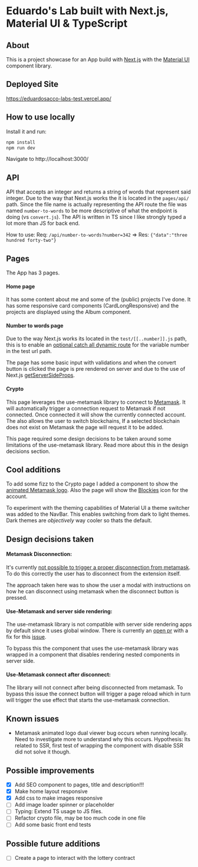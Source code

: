 # Eduardo's Lab built with Next.js, Material UI & TypeScript

## About
This is a project showcase for an App build with [Next.js](https://nextjs.org/) with the [Material UI](https://mui.com/) component library.

## Deployed Site
https://eduardosacco-labs-test.vercel.app/

## How to use locally
Install it and run:

```sh
npm install
npm run dev
```

Navigate to http://localhost:3000/

## API
API that accepts an integer and returns a string of words that represent said integer.
Due to the way that Next.js works the it is located in the `pages/api/` path.
Since the file name is actually representing the API route the file was named `number-to-words` to be more descriptive of what the endpoint is doing (vs `convert.js`).
The API is written in TS since I like strongly typed a lot more than JS for back end.

How to use:
Req: `/api/number-to-words?number=342` => Res: `{"data":"three hundred forty-two"}`

## Pages
The App has 3 pages.

#### Home page
It has some content about me and some of the (public) projects I've done. It has some responsive card components (CardLongResponsive) and the projects are displayed using the Album component.

#### Number to words page
Due to the way Next.js works its located in the `test/[[..number]].js` path, this is to enable an [optional catch all dynamic route](https://nextjs.org/docs/routing/dynamic-routes) for the variable number in the test url path.

The page has some basic input with validations and when the convert button is clicked the page is pre rendered on server and due to the use of Next.js [getServerSideProps](https://nextjs.org/docs/basic-features/data-fetching/get-server-side-props).

#### Crypto

This page leverages the use-metamask library to connect to [Metamask](https://metamask.io/). It will automatically trigger a connection request to Metamask if not connected. Once connected it will show the currently connected account. 
The also allows the user to switch blockchains, If a selected blockchain does not exist on Metamask the page will request it to be added.

This page required some design decisions to be taken around some limitations of the use-metamask library. Read more about this in the design decisions section.

## Cool additions

To add some fizz to the Crypto page I added a component to show the [animated Metamask logo](https://www.npmjs.com/package/@metamask/logo). Also the page will show the [Blockies](https://github.com/ethereum/blockies) icon for the account.

To experiment with the theming capabilities of Material UI a theme switcher was added to the NavBar. This enables switching from dark to light themes. Dark themes are _objectively_ way cooler so thats the default.

## Design decisions taken

#### Metamask Disconnection:

It's currently [not possible to trigger a proper disconnection from metamask](https://github.com/MetaMask/metamask-extension/issues/8990). To do this correctly the user has to disconnect from the extension itself.

The approach taken here was to show the user a modal with instructions on how he can disconnect using metamask when the disconnect button is pressed.

#### Use-Metamask and server side rendering:

The use-metamask library is not compatible with server side rendering apps by default since it uses global window. There is currently an [open pr](https://github.com/mdtanrikulu/use-metamask/pull/19) with a fix for this [issue](https://github.com/mdtanrikulu/use-metamask/issues/18).

To bypass this the component that uses the use-metamask library was wrapped in a component that disables rendering nested components in server side.

#### Use-Metamask connect after disconnect:

The library will not connect after being disconnected from metamask.
To bypass this issue the connect button will trigger a page reload which in turn will trigger the use effect that starts the use-metamask connection.

## Known issues
* Metamask animated logo dual viewer bug occurs when running locally. Need to investigate more to understand why this occurs. Hypothesis: Its related to SSR, first test of wrapping the component with disable SSR did not solve it though.

## Possible improvements
* [x] Add SEO component to pages, title and description!!!
* [x] Make home layout responsive
* [x] Add css to make images responsive
* [ ] Add image loader spinner or placeholder
* [ ] Typing: Extend TS usage to JS files.
* [ ] Refactor crypto file, may be too much code in one file
* [ ] Add some basic front end tests

## Possible future additions
* [ ] Create a page to interact with the lottery contract
